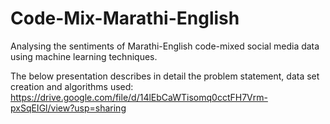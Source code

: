 # Code-Mix-Marathi-English
Analysing the sentiments of Marathi-English code-mixed social media data using machine learning techniques.

The below presentation describes in detail the problem statement, data set creation and algorithms used:
https://drive.google.com/file/d/14lEbCaWTisomq0cctFH7Vrm-pxSqEIGl/view?usp=sharing



